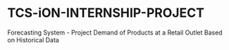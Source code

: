 # TCS-iON-INTERNSHIP-PROJECT
Forecasting System - Project Demand of Products at a Retail Outlet Based on Historical Data
